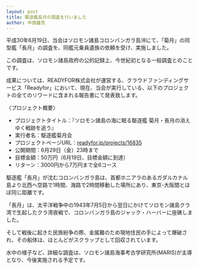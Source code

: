 ```yaml
---
layout: post
title: 駆逐艦長月の調査を行いました
author: 中西雄亮
---
```


平成30年6月19日、当会はソロモン諸島コロンバンガラ島沖にて、「菊月」の同型艦「長月」の調査を、同艦元乗員遺族の依頼を受け、実施しました。

この調査は、ソロモン諸島政府の公的記録上、今世紀初となる一般調査とのことです。

成果については、READYFOR株式会社が運営する、クラウドファンディングサービス「Readyfor」において、現在、当会が実行している、以下のプロジェクトの全てのリワードに含まれる報告書にて発表致します。

〈プロジェクト概要〉
- プロジェクトタイトル：『ソロモン諸島の海に眠る駆逐艦 菊月・長月の消えゆく戦跡を追う』
- 実行者名：駆逐艦菊月会
- プロジェクトページURL：[readyfor.jp/projects/16835](https://readyfor.jp/projects/16835)
- 公開期間：6月29日（金）23時まで
- 目標金額：50万円（6月19日、目標金額に到達）
- リターン：3000円から7万円まで全6コース

駆逐艦「長月」が沈むコロンバンガラ島は、首都ホニアラのあるガダルカナル島より北西へ空路で1時間、海路で2時間移動した場所にあり、東京-大阪間とほぼ同じ距離です。

「長月」は、太平洋戦争中の1943年7月5日から翌日にかけてソロモン諸島クラ湾で生起したクラ湾夜戦で、コロンバンガラ島のジャック・ハーバーに座礁しました。

そして戦後に起きた民族紛争の際、金属難のため現地住民の手によって爆破され、その船体は、ほとんどがスクラップとして回収されています。

水中の様子など、詳細な調査は、ソロモン諸島海事考古学研究所(MARIS)が主導となり、今後実施される予定です。
